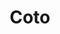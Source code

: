 ---
title: "Coto"
url: /ciudad-autonoma-de-buenos-aires/coto-general-jose-gervasio-artigas/
shop: supermercado
---